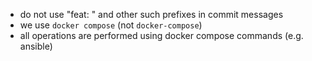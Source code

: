 - do not use "feat: " and other such prefixes in commit messages
- we use `docker compose` (not `docker-compose`)
- all operations are performed using docker compose commands (e.g. ansible)

